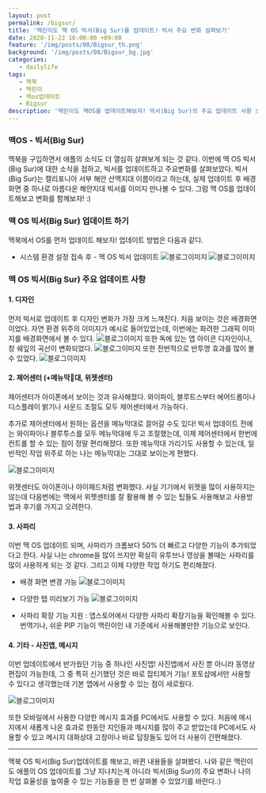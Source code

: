 ```yaml
---
layout: post
permalink: /bigsur/
title: '맥린이도 맥 OS 빅서(Big Sur)를 업데이트! 빅서 주요 변화 살펴보기'
date: 2020-11-22 16:00:00 +09:00
feature: '/img/posts/08/Bigsur_th.png'
background: '/img/posts/08/Bigsur_bg.jpg'
categories:
   - dailylife
tags:
   - 맥북
   - 맥린이
   - 맥os업데이트
   - Bigsur
description: '맥린이도 맥OS를 업데이트해보자! 빅서(Big Sur)의 주요 업데이트 사항 소개'
---
```

### 맥OS - 빅서(Big Sur)

맥북을 구입하면서 애플의 소식도 더 열심히 살펴보게 되는 것 같다. 이번에 맥 OS 빅서(Big Sur)에 대한 소식을 접하고, 빅서를 업데이트하고 주요변화를 살펴보았다.
빅서(Big Sur)는 캘리포니아 서부 해안 산맥지대 이름이라고 하는데, 실제 업데이트 후 배경화면 중 하나로 아름다운 해안지대 빅서를 이미지 만나볼 수 있다. 그럼 맥 OS를 업데이트해보고 변화를 함께보자! :)


### 맥 OS 빅서(Big Sur) 업데이트 하기

맥북에서 OS를 먼저 업데이트 해보자! 업데이트 방법은 다음과 같다.
- 시스템 환경 설정 접속 후 - 맥 OS 빅서 업데이트
  ![블로그이미지](/img/posts/08/Bigsur1-1.png)
  ![블로그이미지](/img/posts/08/Bigsur1-2.png)  


### 맥 OS 빅서(Big Sur) 주요 업데이트 사항

#### 1. 디자인

  먼저 빅서로 업데이트 후 디자인 변화가 가장 크게 느껴진다. 처음 보이는 것은 배경화면이었다. 자연 환경 위주의 이미지가 예시로 들어있었는데, 이번에는 화려한 그래픽 이미지를 배경화면에서 볼 수 있다.
  ![블로그이미지](/img/posts/08/Bigsur2-1.png)
  또한 독에 있는 앱 아이콘 디자인이나, 창 쉐잎의 곡선이 변화되었다.
  ![블로그이미지](/img/posts/08/Bigsur2-3.png)
  또한 전반적으로 반투명 효과를 많이 볼 수 있었다.
  ![블로그이미지](/img/posts/08/Bigsur2-2.png)


#### 2. 제어센터 (+메뉴막대, 위젯센터)
  제어센터가 아이폰에서 보이는 것과 유사해졌다. 와이파이, 블루트스부터 에어드롭이나 디스플레이 밝기나 사운드 조절도 모두 제어센터에서 가능하다.

  추가로 제어센터에서 원하는 옵션을 메뉴막대로 끌어갈 수도 있다! 빅서 업데이트 전에는 와이파이나 블루투스를 모두 메뉴막대에 두고 조절했는데, 이제 제어센터에서 한번에 컨트롤 할 수 있는 점이 정말 편리해졌다. 또한 메뉴막대 가리기도 사용할 수 있는데, 일반적인 작업 위주로 하는 나는 메뉴막대는 그대로 보이는게 편했다.

  ![블로그이미지](/img/posts/08/Bigsur3-1.png)

  위젯센터도 아이폰이나 아이패드처럼 변화했다. 사실 기기에서 위젯을 많이 사용하지는 않는데 다음번에는 맥에서 위젯센터를 잘 활용해 볼 수 있는 팁들도 사용해보고 사용방법과 후기를 가지고 오려한다.


#### 3. 사파리
  이번 맥 OS 업데이트 되며, 사파리가 크롬보다 50% 더 빠르고 다양한 기능이 추가되었다고 한다. 사실 나는 chrome을 많이 쓰지만 확실히 유투브나 영상을 볼때는 사파리를 많이 사용하게 되는 것 같다. 그리고 이제 다양한 작업 하기도 편리해졌다.

  * 배경 화면 변경 가능
  ![블로그이미지](/img/posts/08/Bigsur4-1.png)

  * 다양한 탭 미리보기 가능
  ![블로그이미지](/img/posts/08/Bigsur4-2.png)

  * 사파리 확장 기능 지원
    : 앱스토어에서 다양한 사파리 확장기능을 확인해볼 수 있다. 번역기나, 쉬운 PIP 기능이 맥린이인 내 기준에서 사용해볼만한 기능으로 보인다.


#### 4. 기타 - 사진앱, 메시지
  이번 업데이트에서 반가웠던 기능 중 하나인 사진앱! 사진앱에서 사진 뿐 아니라 동영상 편집이 가능한데, 그 중 특히 신기했던 것은 바로 잡티제거 기능! 포토샵에서만 사용할 수 있다고 생각했는데 기본 앱에서 사용할 수 있는 점이 새로웠다.

  ![블로그이미지](/img/posts/08/Bigsur5-3.png)

  또한 모바일에서 사용한 다양한 메시지 효과를 PC에서도 사용할 수 있다. 처음에 메시지에서 새롭게 나온 효과로 한동안 지인들과 메시지를 많이 주고 받았는데 PC에서도 사용할 수 있고 메시지 대화상대 고정이나 바로 답장들도 있어 더 사용이 간편해졌다.


***
맥북 OS 빅서(Big Sur)업데이트를 해보고, 바뀐 내용들을 살펴봤다. 나와 같은 맥린이도 애플의 OS 업데이트를 그냥 지나치는게 아니라 빅서(Big Sur)의 주요 변화나 나의 작업 효율성을 높여줄 수 있는 기능들을 한 번 살펴볼 수 있었기를 바란다.:)
